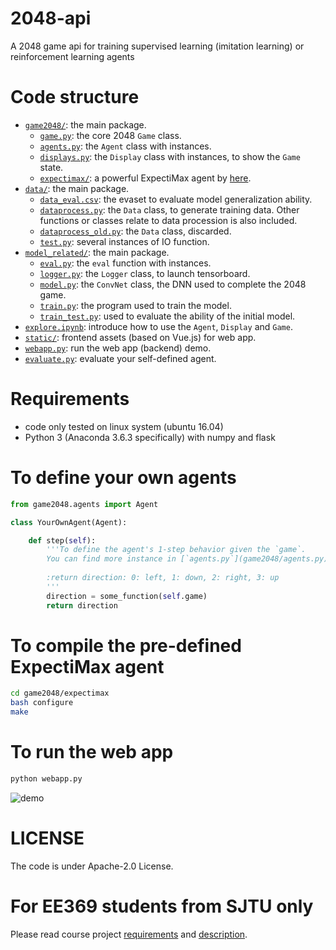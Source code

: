 # 2048-api
A 2048 game api for training supervised learning (imitation learning) or reinforcement learning agents

# Code structure
* [`game2048/`](game2048/): the main package.
    * [`game.py`](game2048/game.py): the core 2048 `Game` class.
    * [`agents.py`](game2048/agents.py): the `Agent` class with instances.
    * [`displays.py`](game2048/displays.py): the `Display` class with instances, to show the `Game` state.
    * [`expectimax/`](game2048/expectimax): a powerful ExpectiMax agent by [here](https://github.com/nneonneo/2048-ai).
* [`data/`](data/): the main package.
    * [`data_eval.csv`](data/data_eval.csv): the evaset to evaluate model generalization ability.
    * [`dataprocess.py`](data/dataprocess.py): the `Data` class, to generate training data. Other functions or classes relate to data procession is also included.
    * [`dataprocess_old.py`](data/dataprocess_old.py): the `Data` class, discarded.
    * [`test.py`](data/dataprocess_old.py): several instances of IO function.
* [`model_related/`](model_related/): the main package.
    * [`eval.py`](model_related/eval.py): the `eval` function with instances.
    * [`logger.py`](model_related/logger.py): the `Logger` class, to launch tensorboard.
    * [`model.py`](model_related/model.py): the `ConvNet` class, the DNN used to complete the 2048 game.
    * [`train.py`](model_related/train.py): the program used to train the model.
    * [`train_test.py`](model_related/train_test.py): used to evaluate the ability of the initial model.
* [`explore.ipynb`](explore.ipynb): introduce how to use the `Agent`, `Display` and `Game`.
* [`static/`](static/): frontend assets (based on Vue.js) for web app.
* [`webapp.py`](webapp.py): run the web app (backend) demo.
* [`evaluate.py`](evaluate.py): evaluate your self-defined agent.

# Requirements
* code only tested on linux system (ubuntu 16.04)
* Python 3 (Anaconda 3.6.3 specifically) with numpy and flask

# To define your own agents
```python
from game2048.agents import Agent

class YourOwnAgent(Agent):

    def step(self):
        '''To define the agent's 1-step behavior given the `game`.
        You can find more instance in [`agents.py`](game2048/agents.py).
        
        :return direction: 0: left, 1: down, 2: right, 3: up
        '''
        direction = some_function(self.game)
        return direction

```

# To compile the pre-defined ExpectiMax agent

```bash
cd game2048/expectimax
bash configure
make
```

# To run the web app
```bash
python webapp.py
```
![demo](preview2048.gif)

# LICENSE
The code is under Apache-2.0 License.

# For EE369 students from SJTU only
Please read course project [requirements](EE369.md) and [description](Project2048.pdf). 
